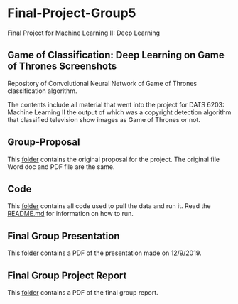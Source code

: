 # Final-Project-Group5
Final Project for Machine Learning II:  Deep Learning

## Game of Classification:  Deep Learning on Game of Thrones Screenshots

Repository of Convolutional Neural Network of Game of Thrones classification algorithm.

The contents include all material that went into the project for DATS 6203: Machine Learning II the output of which was a copyright detection algorithm that classified television show images as Game of Thrones or not.

## Group-Proposal
This [folder](Group-Proposal/) contains the original proposal for the project.  The original file Word doc and PDF file are the same.

## Code
This [folder](Code/) contains all code used to pull the data and run it.  Read the [README.md](Code/README.md) for information on how to run.

## Final Group Presentation
This [folder](Final-Group-Presentation/) contains a PDF of the presentation made on 12/9/2019.

## Final Group Project Report
This [folder](Final-Group-Project-Report/) contains a PDF of the final group report.